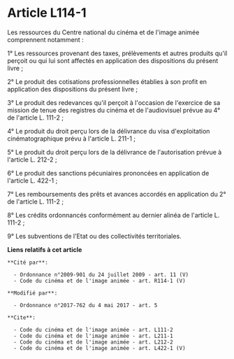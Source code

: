 # Article L114-1

Les ressources du Centre national du cinéma et de l'image animée comprennent notamment : 

1° Les ressources provenant des taxes, prélèvements et autres produits qu'il perçoit ou qui lui sont affectés en application
des dispositions du présent livre ; 

2° Le produit des cotisations professionnelles établies à son profit en application des dispositions du présent livre ; 

3° Le produit des redevances qu'il perçoit à l'occasion de l'exercice de sa mission de tenue des registres du cinéma et de
l'audiovisuel prévue au 4° de l'article L. 111-2 ; 

4° Le produit du droit perçu lors de la délivrance du visa d'exploitation cinématographique prévu à l'article L. 211-1 ; 

5° Le produit du droit perçu lors de la délivrance de l'autorisation prévue à l'article L. 212-2 ; 

6° Le produit des sanctions pécuniaires prononcées en application de l'article L. 422-1 ; 

7° Les remboursements des prêts et avances accordés en application du 2° de l'article L. 111-2 ; 

8° Les crédits ordonnancés conformément au dernier alinéa de l'article L. 111-2 ; 

9° Les subventions de l'Etat ou des collectivités territoriales.

**Liens relatifs à cet article**

	**Cité par**:

	  - Ordonnance n°2009-901 du 24 juillet 2009 - art. 11 (V)
	  - Code du cinéma et de l'image animée - art. R114-1 (V)

	**Modifié par**:

	  - Ordonnance n°2017-762 du 4 mai 2017 - art. 5

	**Cite**:

	  - Code du cinéma et de l'image animée - art. L111-2
	  - Code du cinéma et de l'image animée - art. L211-1
	  - Code du cinéma et de l'image animée - art. L212-2
	  - Code du cinéma et de l'image animée - art. L422-1 (V)
